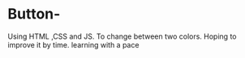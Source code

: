 # Button-
Using HTML ,CSS and JS.
To change between two colors. Hoping to improve it by time.
learning with a pace
